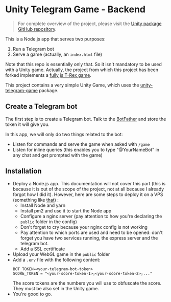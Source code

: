 # Unity Telegram Game - Backend

> For complete overview of the project, please visit the [Unity package GitHub repository](https://github.com/asynkr/unity-telegram-game).

This is a Node.js app that serves two purposes:
1. Run a Telegram bot
2. Serve a game (actually, an `index.html` file)

Note that this repo is essentially only that. So it isn't mandatory to be used with a Unity game.
Actually, the project from which this project has been forked implements a [fully js T-Rex game](https://github.com/fercarcedo/T-Rex-Telegram-game).

This project contains a very simple Unity Game, which uses the [unity-telegram-game](https://github.com/asynkr/unity-telegram-game) package.

## Create a Telegram bot

The first step is to create a Telegram bot. Talk to the [BotFather]([t.me/botfather](https://t.me/botfather)) and store the token it will give you.

In this app, we will only do two things related to the bot:
* Listen for commands and serve the game when asked with `/game`
* Listen for inline queries (this enables you to type "@YourNameBot" in any chat and get prompted with the game)

## Installation

* Deploy a Node.js app. This documentation will not cover this part (this is because it is out of the scope of the project, not at all because I already forgot how I did it). However, here are some steps to deploy it on a VPS (something like [that](https://blog.tericcabrel.com/deploy-a-node-js-application-with-pm2-and-nginx/)) :
  * Install Node and yarn
  * Install pm2 and use it to start the Node app
  * Configure a nginx server (pay attention to how you're declaring the `public` folder in the config)
  * Don't forget to cry because your nginx config is not working
  * Pay attention to which ports are used and need to be opened: don't forget you have two services running, the express server and the telegram bot.
  * Add a SSL certificate
* Upload your WebGL game in the `public` folder
* Add a `.env` file with the following content:
  ```
  BOT_TOKEN=<your-telegram-bot-token>
  SCORE_TOKEN = "<your-score-token-1>;<your-score-token-2>;..."
  ```
  The score tokens are the numbers you will use to obfuscate the score. They must be also set in the Unity game.
* You're good to go.
